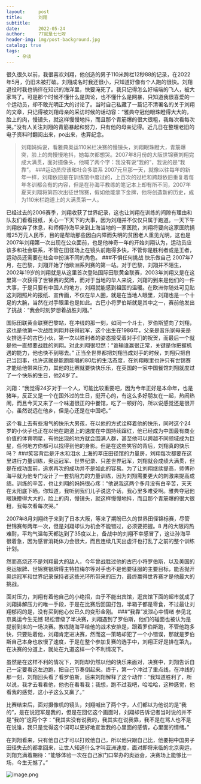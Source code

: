 ```yaml
---
layout:     post
title:      刘翔
subtitle:   
date:       2022-05-24
author:     77就是七七呀
header-img: img/post-background.jpg
catalog: true
tags:
    - 杂谈 
---
```

[^_^]: # (哈哈我是注释，不会在浏览器中显示。)
[^_^]: # (tags包含杂谈，Life ？，Books,El Psy Congroo，Korea)

很久很久以前，我很喜欢刘翔，他创造的男子110米跨栏12秒88的记录，在2022年5月，仍旧未被打破。刘翔成名时我还很小，只知道好像有个人跑的很快。刘翔退役时我也徜徉在知识的海洋里，快要淹死了。我只记得怎么好端端的飞人，被大家骂了。可是那个时候不懂什么是舆论，也不懂什么是网暴，只知道我很喜爱的一个运动员，却不敢光明正大的讨论了。当时自己私藏了一篇记不清署名的关于刘翔的文章，只记得被刘翔母亲的采访时候的话动容：“雅典夺冠他眼珠瞪得大大的，脸上的肉，慢镜头，就这样慢慢地抖，而且那个青筋爆的很大很粗，我每次看每次哭。”没有人关注刘翔的青筋暴起和努力，只有他的母亲记得。近几日在整理老旧的电子资料时翻阅出来，po出来，也算纪念。

>刘翔妈妈说，看雅典奥运110米栏决赛的慢镜头，刘翔眼珠瞪大，青筋爆突，脸上的肉慢慢地抖，她每次都想哭。2007年8月份的大阪世锦赛刘翔完成大满贯，面对摄像头，他喊了两个字：我没有说“我的”，我说的是“我靠”。
###运动员应该和社会多联系
2007元旦那一天，就像以往每年的新年一样，刘翔依旧是在训练馆中度过的，上百次的过栏和跨越依旧重复着每年冬训都会有的内容，但是在孙海平教练的笔记本上却有所不同，2007年夏天刘翔将第四次出征世锦赛，假如他能拿下金牌，他将创造新的历史，成为110米栏跑道上的大满贯第一人。

已经过去的2006赛季，刘翔收获了世界纪录，这也让刘翔在训练的间隙有理由和队友们看看报纸，关心一下天下的大事，因为刘翔并不仅仅只属于跑道。一天下午刘翔放弃了休息，和师傅孙海平来到上海当地的一家医院，刘翔将要向这家医院捐赠25万元人民币，目的是帮助那些因白内障而失明的贫困老人重见光明，这也是2007年刘翔第一次出现在公众面前，也是他神奇一年的开始刘翔认为，运动员应该多和社会联系，不管在田径场上在镜头前跑得多快，不管你是胜利者或是王者，运动员还需要在社会中扮演不同的角色。
###不惧任何挑战 快乐做自己
2007年7月，在巴黎，刘翔开始了他欧洲系列赛的第一站。对于巴黎，刘翔并不陌生， 2002年19岁的刘翔就是从这里首次登陆国际田联黄金联赛，2003年刘翔又是在这里第一次获得了世锦赛的奖牌，而对于当地的华人来说，刘翔的到来是他们的一件大事，于是只要有中国人的地方，刘翔就能感到祖国的温暖。在欧洲你随处可见贴这刘翔照片的报纸、宣传画，不仅在华人圈，就是在当地人眼里，刘翔也是一个十足的大腕，当然在对手眼里也是如此。古巴小将罗伯斯就是其中之一，赛前他发出了挑战：“我会时刻梦想着战胜刘翔。”

国际田联黄金联赛巴黎站，在冲线的那一刻，如同一个斗士，罗伯斯望向了刘翔，这也是他第一次战胜刘翔并获得冠军，这个出生在1986年，父亲是音乐家母亲是女排选手的古巴小伙，第一次以胜利者的姿态接受着对手们的祝贺，而最后一个就是他一直想要战胜的刘翔。对此刘翔很坦然：“谁输谁赢很正常，关键是你把握机遇的能力，他也快不到哪去。”
正当全世界都把刘翔当成对手的时候，刘翔只把自己当回事，也许这就是能跑能唱的80后的生活态度，在刘翔眼里也许只有世锦赛才能给他带来压力，其他的比赛就要快快乐乐，在英国的一家中国餐馆刘翔就度过了一个快乐的生日，他24岁了。

刘翔：“我觉得24岁对于一个人，可能比较重要吧，因为今年正好是本命年，也是猪年，反正又是一个在国外过的生日，挺开心的，有这么多好朋友在一起，热闹热闹，而且今天又来了一个味道很正的中餐馆，吃了一顿好的，所以说感觉还是很开心，虽然说远在他乡，但是心还是在中国吧。”

这个看上去有些淘气的快乐大男孩，在以他的方式诠释着他的快乐，同时这个24岁的小伙子也正在以他在跑道上的速度在中国持续蹿红，他已经成为中国最有商业价值的体育明星，有他出现的地方就会围满人群，甚至他可以跨越不同领域成为巨星，任何地方你都可以找得到他的身影。但是在这些笑容的背后，刘翔真的快乐吗？
###笑容背后是汗水和泪水
上海的莘庄田径馆的力量房，刘翔每次都要在这里进行力量训练，奥运冠军、世界纪录、只差世界冠军，刘翔就会成绩大满贯，但是在成功面前，追求再次的成功并不是如此的容易。为了让刘翔继续提高，师傅孙海平就为他专门设计了一套抗阻力的力量训练，因为刘翔需要更大的刺激来提高成绩。训练的辛苦，也让刘翔的妈妈很心疼：“他说我这两个多月没有白辛苦，天天在太阳底下晒，你知道，我听到我们儿子说这个话，我心里多难受啊。雅典夺冠他眼珠瞪得大大的，脸上的肉，慢镜头，就这样慢慢地抖，而且那个青筋爆的很大很粗，我每次看每次哭。”

2007年8月刘翔终于来到了日本大阪，等来了期盼已久的世界田径锦标赛，尽管世锦赛每两年一次，但是刘翔却认为机会不能错过，必须要把握。8 月的大阪闷热难耐，平均气温每天都达到了35度以上，备战中的刘翔不幸感冒了，这让孙海平很着急，因为感冒消耗体力会很大，而且连续几天出虚汗也打乱了之前的整个训练计划。

然而高烧还不是刘翔最大的敌人，今年曾战胜过他的古巴小将罗伯斯，以及美国的奥运银牌、世锦赛银牌得主特拉梅尔等对手也不是他要征服的主要目标，能否抛开奥运冠军和世界纪录保持者这些光环所带来的压力，最终赢得世界赛才是他最大的挑战。

面对压力，刘翔有着他自己的小绝招，由于不能出宾馆，逛宾馆下面的超市就成了刘翔排解压力的唯一手段，于是在比赛后回国打包，半箱子都是零食，不过最让刘翔郁闷的是，没有买到他心仪已久的变形金刚。
###“我靠”发泄心中情绪 参见北京奥运今生无憾
轻松晋级了半决赛，刘翔遇到了罗伯斯，他们的碰面也被认为是提前到来的一场决赛。教练随海平给他的战术安排是，跟着罗伯斯跑，不管他跑多快，只要贴着他，刘翔肯定进决赛，然而这一策略却犯了一个小错误，那就是罗伯斯自己本身也放慢了速度，于是在整个参加复赛的选手中，刘翔正好是排在第九，在决赛的分道上，就处在九道这样一个不利情况下。

虽然是在这样不利的情况下，刘翔却仍然以他的快乐来面对，决赛中，刘翔告诉自己一定要看这左边跑，把自己节奏倒起来。终于，第一个冲过了重点线，在冲线的那一刻，刘翔回头看了看罗伯斯，后来刘翔解释了这个动作：“我知道胜利了，所以说，我才去看看他，他也在看看我；我想，跑不过我吧，哈哈哈，这种感觉，他看我的感觉，这小子这么又赢了。”

比赛结束后，面对摄像机的镜头，刘翔喊出了两个字，人们都以为他说的是“我的”，是在说冠军是我的，但是在回忆这个画面时，刘翔却告诉记者当时说的并不是“我的”这两个字：“我其实没有说我的，我其实在说我靠，我不是在骂人也不是在说谁，我只是觉得这个词可以更好地宣泄我的心里面的感情，心里面的情绪。”

在刘翔看来，只有他自己才可以打败他自己，所以他只跟自己比，他要把中国男子田径失去的都拿回来，让世人知道什么才叫亚洲速度，面对即将来临的北京奥运，刘翔充满着期待：“能够体验一次在自己家门口举办的奥运会，决赛场上能够比一场，今生无憾了。”





  

![image.png](https://i.loli.net/2020/05/25/HpMIw4KV9z2eboy.png)    
    
    